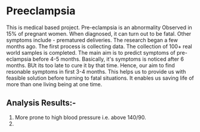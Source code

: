 # Preeclampsia
This is medical based project.
Pre-eclampsia is an abnormality Observed in 15% of pregnant women.
When diagnosed, it can turn out to be fatal.
Other symptoms include - prematured deliveries.
The research began a few months ago.
The first process is collecting data.
The collection of 100+ real world samples is completed.
The main aim is to predict symptoms of pre-eclampsia before 4-5 months.
Basically, it's symptoms is noticed after 6 months.
BUt its too late to cure it by that time.
Hence, our aim to find resonable symptoms in first 3-4 months.
This helps us to provide us with feasible solution before turning to fatal situations.
It enables us saving life of more than one living being at one time.





Analysis Results:-
------------------
1. More prone to high blood pressure i.e. above 140/90.
2. 
